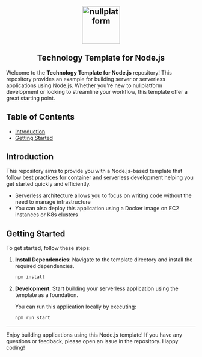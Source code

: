 <h2 align="center">
    <a href="https://httpie.io" target="blank_">
        <img height="100" alt="nullplatform" src="https://nullplatform.com/favicon/android-chrome-192x192.png" />
    </a>
    <br>
    <br>
    Technology Template for Node.js
    <br>
</h2>

Welcome to the **Technology Template for Node.js** repository! This repository provides an example for building server or serverless applications using Node.js. Whether you're new to nullplatform development or looking to streamline your workflow, this template offer a great starting point.

## Table of Contents

- [Introduction](#introduction)
- [Getting Started](#getting-started)

## Introduction

 This repository aims to provide you with a Node.js-based template that follow best practices for container and serverless development helping you get started quickly and efficiently.

* Serverless architecture allows you to focus on writing code without the need to manage infrastructure
* You can also deploy this application using a Docker image on EC2 instances or K8s clusters

## Getting Started

To get started, follow these steps:

1. **Install Dependencies**: Navigate to the template directory and install the required dependencies.
   ```bash
   npm install
   ```

2. **Development**: Start building your serverless application using the template as a foundation.

    You can run this application locally by executing:
   ```bash
   npm run start
   ```

---

Enjoy building applications using this Node.js template! If you have any questions or feedback, please open an issue in the repository. Happy coding!
